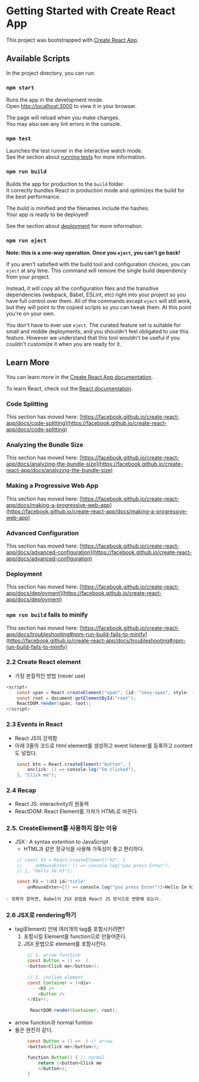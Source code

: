 # Getting Started with Create React App

This project was bootstrapped with [Create React App](https://github.com/facebook/create-react-app).

## Available Scripts

In the project directory, you can run:

### `npm start`

Runs the app in the development mode.\
Open [http://localhost:3000](http://localhost:3000) to view it in your browser.

The page will reload when you make changes.\
You may also see any lint errors in the console.

### `npm test`

Launches the test runner in the interactive watch mode.\
See the section about [running tests](https://facebook.github.io/create-react-app/docs/running-tests) for more information.

### `npm run build`

Builds the app for production to the `build` folder.\
It correctly bundles React in production mode and optimizes the build for the best performance.

The build is minified and the filenames include the hashes.\
Your app is ready to be deployed!

See the section about [deployment](https://facebook.github.io/create-react-app/docs/deployment) for more information.

### `npm run eject`

**Note: this is a one-way operation. Once you `eject`, you can't go back!**

If you aren't satisfied with the build tool and configuration choices, you can `eject` at any time. This command will remove the single build dependency from your project.

Instead, it will copy all the configuration files and the transitive dependencies (webpack, Babel, ESLint, etc) right into your project so you have full control over them. All of the commands except `eject` will still work, but they will point to the copied scripts so you can tweak them. At this point you're on your own.

You don't have to ever use `eject`. The curated feature set is suitable for small and middle deployments, and you shouldn't feel obligated to use this feature. However we understand that this tool wouldn't be useful if you couldn't customize it when you are ready for it.

## Learn More

You can learn more in the [Create React App documentation](https://facebook.github.io/create-react-app/docs/getting-started).

To learn React, check out the [React documentation](https://reactjs.org/).

### Code Splitting

This section has moved here: [https://facebook.github.io/create-react-app/docs/code-splitting](https://facebook.github.io/create-react-app/docs/code-splitting)

### Analyzing the Bundle Size

This section has moved here: [https://facebook.github.io/create-react-app/docs/analyzing-the-bundle-size](https://facebook.github.io/create-react-app/docs/analyzing-the-bundle-size)

### Making a Progressive Web App

This section has moved here: [https://facebook.github.io/create-react-app/docs/making-a-progressive-web-app](https://facebook.github.io/create-react-app/docs/making-a-progressive-web-app)

### Advanced Configuration

This section has moved here: [https://facebook.github.io/create-react-app/docs/advanced-configuration](https://facebook.github.io/create-react-app/docs/advanced-configuration)

### Deployment

This section has moved here: [https://facebook.github.io/create-react-app/docs/deployment](https://facebook.github.io/create-react-app/docs/deployment)

### `npm run build` fails to minify

This section has moved here: [https://facebook.github.io/create-react-app/docs/troubleshooting#npm-run-build-fails-to-minify](https://facebook.github.io/create-react-app/docs/troubleshooting#npm-run-build-fails-to-minify)


### 2.2 Create React element
- 가장 본질적인 방법 (never use)
```java script
<script>
	const span = React.createElement("span", {id: "sexy-span", style: {color: "red"}}, "Hello, I'm a  span" );
	const root = document.getElementById("root");
	ReactDOM.render(span, root);
</script>
```

### 2.3 Events in React
- React JS의 강력함
- 아래 3줄의 코드로 html element를 생성하고 event listener를 등록하고 content도 넣었다.
```java script
	const btn = React.createElement("button", {
        onclick: () => console.log("Im clicked"),
    }, "Click me");
```

### 2.4 Recap
- React JS: interactivity의 원동력
- ReactDOM: React Element를 가져가 HTML로 바꾼다.

### 2.5. CreateElement를 사용하지 않는 이유
- JSX : A syntax extention to JavaScript
	- HTML과 같은 정규식을 사용해 가독성이 좋고 편리하다.
```java script
    // const h3 = React.createElement("h3", {
    //     onMouseEnter: () => console.log("you press Enter"),
    // }, "Hello Im h3");

    const h3 = (<h3 id="title"
        onMouseEnter={() => console.log("you press Enter")}>Hello Im h3</h3>);
```
	- 정확히 말하면, Babel이 JSX 문법을 React JS 방식으로 변환해 읽는다.

### 2.6 JSX로 rendering하기
- tag(Element) 안에 여러개의 tag를 포함시키려면?
	1. 포함시킬 Element를 function으로 만들어준다.
	2. JSX 문법으로 element를 포함시킨다.

```java script
		// 1. arrow function  
	    const Button = () =>  (
        <button>Click me</button>);
		
		// 2. inclide element
		const Container = (<div>
        	<H3 />
       		<Button />
        </div>);
		
		 ReactDOM.render(Container, root);

```

- arrow function과 normal funtion
- 둘은 완전히 같다.
```java script
	    const Button = () =>  ( // arrow
        <button>Click me</button>);

		function Button() { // normal
			return (<button>Click me
			</button>);
		} 

``` 
